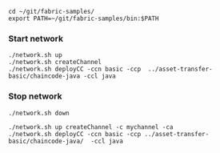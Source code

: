 ```
cd ~/git/fabric-samples/
export PATH=~/git/fabric-samples/bin:$PATH
```

### Start network
```
./network.sh up
./network.sh createChannel
./network.sh deployCC -ccn basic -ccp  ../asset-transfer-basic/chaincode-java -ccl java
```

### Stop network

```
./network.sh down
```


```
./network.sh up createChannel -c mychannel -ca
./network.sh deployCC -ccn basic -ccp ../asset-transfer-basic/chaincode-java/  -ccl java

```